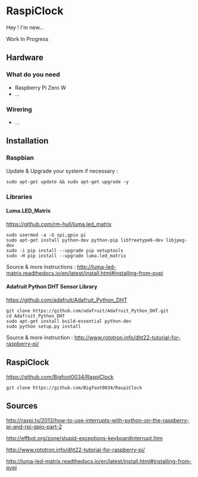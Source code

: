 # RaspiClock

Hey ! I'm new...

Work In Progress

## Hardware

### What do you need
  - Raspberry Pi Zero W
  - ...

### Wirering
  - ...

## Installation

### Raspbian

Update & Upgrade your system if necessary :
```
sudo apt-get update && sudo apt-get upgrade -y
```

### Libraries

#### Luma.LED_Matrix
https://github.com/rm-hull/luma.led_matrix

```
sudo usermod -a -G spi,gpio pi
sudo apt-get install python-dev python-pip libfreetype6-dev libjpeg-dev
sudo -i pip install --upgrade pip setuptools
sudo -H pip install --upgrade luma.led_matrix
```
Source & more instructions : http://luma-led-matrix.readthedocs.io/en/latest/install.html#installing-from-pypi


#### Adafruit Python DHT Sensor Library
https://github.com/adafruit/Adafruit_Python_DHT

```
git clone https://github.com/adafruit/Adafruit_Python_DHT.git
cd Adafruit_Python_DHT
sudo apt-get install build-essential python-dev
sudo python setup.py install
```
Source & more instruction : http://www.rototron.info/dht22-tutorial-for-raspberry-pi/


## RaspiClock
https://github.com/Bigfoot0034/RaspiClock

```
git clone https://github.com/Bigfoot0034/RaspiClock
```

## Sources
http://raspi.tv/2013/how-to-use-interrupts-with-python-on-the-raspberry-pi-and-rpi-gpio-part-2

http://effbot.org/zone/stupid-exceptions-keyboardinterrupt.htm

http://www.rototron.info/dht22-tutorial-for-raspberry-pi/

http://luma-led-matrix.readthedocs.io/en/latest/install.html#installing-from-pypi
